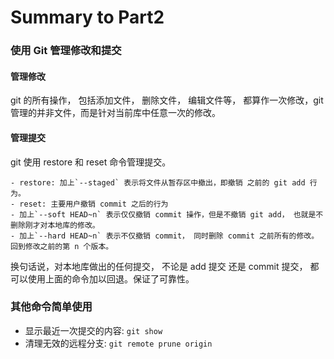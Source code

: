 # Summary to Part2

### 使用 Git 管理修改和提交

#### 管理修改
git 的所有操作， 包括添加文件， 删除文件， 编辑文件等， 都算作一次修改，git 管理的并非文件，而是针对当前库中任意一次的修改。

#### 管理提交

git 使用 restore 和 reset 命令管理提交。

    - restore: 加上`--staged` 表示将文件从暂存区中撤出，即撤销 之前的 git add 行为。
    - reset: 主要用户撤销 commit 之后的行为
	- 加上`--soft HEAD~n` 表示仅仅撤销 commit 操作，但是不撤销 git add， 也就是不删除刚才对本地库的修改。
	- 加上`--hard HEAD~n` 表示不仅撤销 commit， 同时删除 commit 之前所有的修改。回到修改之前的第 n 个版本。

换句话说，对本地库做出的任何提交， 不论是 add 提交 还是 commit 提交， 都可以使用上面的命令加以回退。保证了可靠性。

### 其他命令简单使用

- 显示最近一次提交的内容: `git show`
- 清理无效的远程分支: `git remote prune origin`

